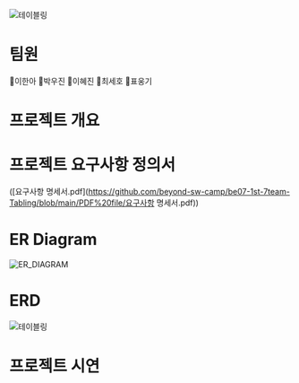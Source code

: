 ![테이블링](https://github.com/beyond-sw-camp/be07-1st-7team-Tabling/assets/55376327/39212172-3b71-472f-a5ca-0a6d8444481d)

# 팀원
👻이한아 👻박우진 👻이혜진 👻최세호 👻표웅기

# 프로젝트 개요

# 프로젝트 요구사항 정의서
([요구사항 명세서.pdf](https://github.com/beyond-sw-camp/be07-1st-7team-Tabling/blob/main/PDF%20file/요구사항 명세서.pdf))
# ER Diagram
![ER_DIAGRAM](https://github.com/beyond-sw-camp/be07-1st-7team-Tabling/assets/55376327/012edcd3-04dc-4ae3-bb4f-ec307c077eb5)

# ERD
![테이블링](https://github.com/beyond-sw-camp/be07-1st-7team-Tabling/assets/55376327/301f6e17-0248-40ad-9f4f-41770ddf9d06)

# 프로젝트 시연


